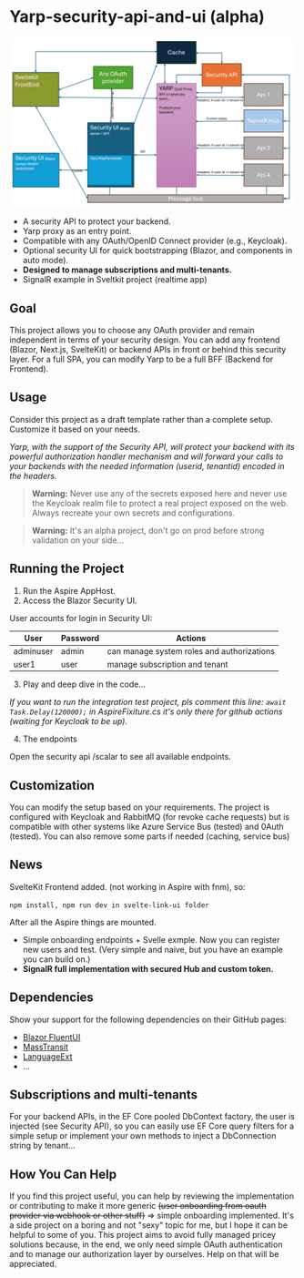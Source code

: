 # Yarp-security-api-and-ui (alpha)

![Yarp Security API and UI](./best-schema.png)

- A security API to protect your backend.
- Yarp proxy as an entry point.
- Compatible with any OAuth/OpenID Connect provider (e.g., Keycloak).
- Optional security UI for quick bootstrapping (Blazor, and components in auto mode).
- **Designed to manage subscriptions and multi-tenants.**
- SignalR example in Sveltkit project (realtime app)

## Goal

This project allows you to choose any OAuth provider and remain independent in terms of your security design. You can add any frontend (Blazor, Next.js, SvelteKit) or backend APIs in front or behind this security layer. For a full SPA, you can modify Yarp to be a full BFF (Backend for Frontend).

## Usage

Consider this project as a draft template rather than a complete setup. Customize it based on your needs.

*Yarp, with the support of the Security API, will protect your backend with its powerful authorization handler mechanism and will forward your calls to your backends with the needed information (userid, tenantid) encoded in the headers.*

> **Warning:** Never use any of the secrets exposed here and never use the Keycloak realm file to protect a real project exposed on the web. Always recreate your own secrets and configurations.

> **Warning:** It's an alpha project, don't go on prod before strong validation on your side...

## Running the Project

1. Run the Aspire AppHost.
2. Access the Blazor Security UI.

User accounts for login in Security UI:

| User | Password | Actions |
|------|-------------|------|
| adminuser | admin | can manage system roles and authorizations |
| user1| user | manage subscription and tenant |

3. Play and deep dive in the code...

*If you want to run the integration test project, pls comment this line: 
`await Task.Delay(120000);` in AspireFixiture.cs it's only there for github actions (waiting for Keycloak to be up).*

4. The endpoints

Open the security api /scalar to see all available endpoints.

## Customization

You can modify the setup based on your requirements. The project is configured with Keycloak and RabbitMQ (for revoke cache requests) but is compatible with other systems like Azure Service Bus (tested) and 0Auth (tested). You can also remove some parts if needed (caching, service bus)

## News

SvelteKit Frontend added. (not working in Aspire with fnm), so:

`npm install, npm run dev in svelte-link-ui folder`

After all the Aspire things are mounted.

- Simple onboarding endpoints + Svelle exmple. Now you can register new users and test. (Very simple and naive, but you have an example you can build on.)
- **SignalR full implementation with secured Hub and custom token.**

## Dependencies

Show your support for the following dependencies on their GitHub pages:
- [Blazor FluentUI](https://github.com/microsoft/fluentui-blazor)
- [MassTransit](https://github.com/MassTransit/MassTransit)
- [LanguageExt](https://github.com/louthy/language-ext)
- ...

## Subscriptions and multi-tenants

For your backend APIs, in the EF Core pooled DbContext factory, the user is injected (see Security API), so you can easily use EF Core query filters for a simple setup or implement your own methods to inject a DbConnection string by tenant...

## How You Can Help

If you find this project useful, you can help by reviewing the implementation or contributing to make it more generic ~~(user onboarding from oauth provider via webhook or other stuff)~~ => simple onboarding implemented. It's a side project on a boring and not "sexy" topic for me, but I hope it can be helpful to some of you. This project aims to avoid fully managed pricey solutions because, in the end, we only need simple OAuth authentication and to manage our authorization layer by ourselves. Help on that will be appreciated.

